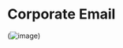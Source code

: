 # Corporate Email
(![image](https://user-images.githubusercontent.com/57478403/140003894-20910386-d29b-4fbf-bb2b-f202025629ee.png))
